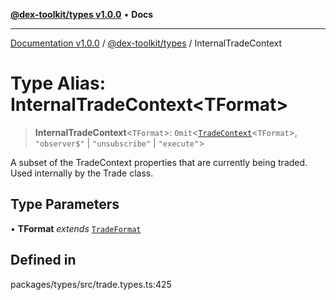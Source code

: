 [**@dex-toolkit/types v1.0.0**](../README.md) • **Docs**

***

[Documentation v1.0.0](../../../packages.md) / [@dex-toolkit/types](../README.md) / InternalTradeContext

# Type Alias: InternalTradeContext\<TFormat\>

> **InternalTradeContext**\<`TFormat`\>: `Omit`\<[`TradeContext`](TradeContext.md)\<`TFormat`\>, `"observer$"` \| `"unsubscribe"` \| `"execute"`\>

A subset of the TradeContext properties that are currently being traded.
Used internally by the Trade class.

## Type Parameters

• **TFormat** *extends* [`TradeFormat`](TradeFormat.md)

## Defined in

packages/types/src/trade.types.ts:425

